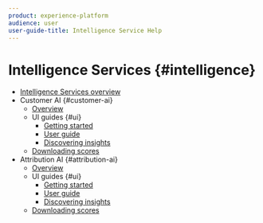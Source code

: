 ```yaml
---
product: experience-platform
audience: user
user-guide-title: Intelligence Service Help
---
```


# Intelligence Services {#intelligence}

* [Intelligence Services overview](overview.md)
* Customer AI {#customer-ai}
  * [Overview](customer-ai/customer-overview.md)
  * UI guides {#ui}
    * [Getting started](customer-ai/ui/customer-getting-started.md)
    * [User guide](customer-ai/ui/user-guide.md)
    * [Discovering insights](customer-ai/ui/customer-insights.md)
  * [Downloading scores](customer-ai/download-scores.md)
* Attribution AI {#attribution-ai}
  * [Overview](attribution-ai/attribution-overview.md)
  * UI guides {#ui}
    * [Getting started](attribution-ai/ui/attribution-getting-started.md)
    * [User guide](attribution-ai/ui/user-guide.md)
    * [Discovering insights](attribution-ai/ui/attribution-insights.md)
  * [Downloading scores](attribution-ai-download-scores.md)